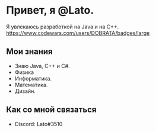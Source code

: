 #  Привет, я @Lato.

Я увлекаюсь разработкой на Java и на С++.
https://www.codewars.com/users/DOBRATA/badges/large

## Мои знания
- Знаю Java, С++ и C#.
- Физика
- Информатика.
- Математика.
- Дизайн.

## Как со мной связаться
- Discord: Lato#3510

